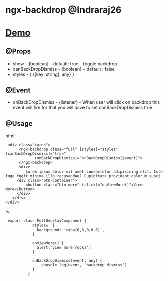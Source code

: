 # ngx-backdrop @Indraraj26
# [Demo](https://indraraj26.github.io/ngx-backdrop)
## @Props
- show - {boolean} - default: true - toggle backdrop
- canBackDropDismiss - {boolean} - default : false
- styles - { {[key: string]: any} } 
    
## @Event
- onBackDropDismiss - {listener} - When user will click on backdrop this event will fire for that you will have to set canBackDropDismiss true
      
## @Usage
html: 
```
 <div class="cards">
      <ngx-backdrop class="full" [styles]="styles" [canBackDropDismiss]="true"
             (onBackDropDismiss)="onBackDropDismiss($event)">
      </ngx-backdrop>
      <div>
         Lorem ipsum dolor sit amet consectetur adipisicing elit. Iste fuga fugit minima illo recusandae? Cupiditate provident dolorum susci
     <div class="btn-container">
         <button class="btn-more" (click)="onViewMore()">View More</button>
     </div>
   </div>
</div>
```

ts:
```
 export class FullOverlayComponent {
            styles=  {
              background: 'rgba(0,0,0,0.8)',
            }
          
            onViewMore() {
              alert('view more rocks')
            }

            onBackDropDismiss(event: any) {
                console.log(event, 'backdrop dismiss')
            }
          }       
```